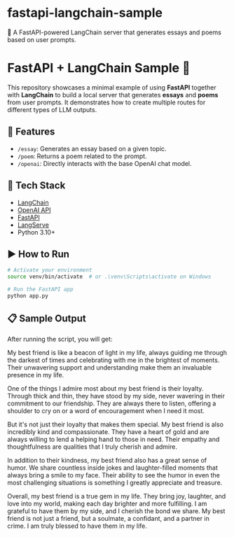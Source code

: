 # fastapi-langchain-sample
🚀 A FastAPI-powered LangChain server that generates essays and poems based on user prompts.

# FastAPI + LangChain Sample 🚀

This repository showcases a minimal example of using **FastAPI** together with **LangChain** to build a local server that generates **essays** and **poems** from user prompts. It demonstrates how to create multiple routes for different types of LLM outputs.

## 🧠 Features

- `/essay`: Generates an essay based on a given topic.
- `/poem`: Returns a poem related to the prompt.
- `/openai`: Directly interacts with the base OpenAI chat model.

## 🔧 Tech Stack

- [LangChain](https://www.langchain.com/)
- [OpenAI API](https://platform.openai.com/)
- [FastAPI](https://fastapi.tiangolo.com/)
- [LangServe](https://python.langchain.com/docs/guides/production/langserve)
- Python 3.10+

## ▶️ How to Run

```bash
# Activate your environment
source venv/bin/activate  # or .\venv\Scripts\activate on Windows

# Run the FastAPI app
python app.py
```

## 📋 Sample Output

After running the script, you will get:

My best friend is like a beacon of light in my life, always guiding me through the darkest of times and celebrating with me in the brightest of moments. Their unwavering support and understanding make them an invaluable presence in my life.

One of the things I admire most about my best friend is their loyalty. Through thick and thin, they have stood by my side, never wavering in their commitment to our friendship. They are always there to listen, offering a shoulder to cry on or a word of encouragement when I need it most.

But it's not just their loyalty that makes them special. My best friend is also incredibly kind and compassionate. They have a heart of gold and are always willing to lend a helping hand to those in need. Their empathy and thoughtfulness are qualities that I truly cherish and admire.

In addition to their kindness, my best friend also has a great sense of humor. We share countless inside jokes and laughter-filled moments that always bring a smile to my face. Their ability to see the humor in even the most challenging situations is something I greatly appreciate and treasure.

Overall, my best friend is a true gem in my life. They bring joy, laughter, and love into my world, making each day brighter and more fulfilling. I am grateful to have them by my side, and I cherish the bond we share. My best friend is not just a friend, but a soulmate, a confidant, and a partner in crime. I am truly blessed to have them in my life.